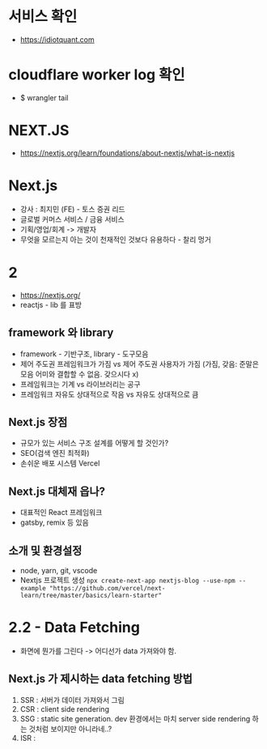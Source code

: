 # 서비스 확인
- https://idiotquant.com

# cloudflare worker log 확인
- $ wrangler tail

# NEXT.JS

- https://nextjs.org/learn/foundations/about-nextjs/what-is-nextjs

# Next.js

- 강사 : 최지민 (FE) - 토스 증권 리드
- 글로벌 커머스 서비스 / 금융 서비스
- 기획/영업/회계 -> 개발자
- 무엇을 모르는지 아는 것이 천재적인 것보다 유용하다 - 찰리 멍거

# 2

- https://nextjs.org/
- reactjs - lib 를 표방

## framework 와 library

- framework - 기반구조, library - 도구모음
- 제어 주도권 프레임워크가 가짐 vs 제어 주도권 사용자가 가짐 (가짐, 갖음: 준말은 모음 어미와 결합할 수 없음. 갖으시다 x)
- 프레임워크는 기계 vs 라이브러리는 공구
- 프레임워크 자유도 상대적으로 작음 vs 자유도 상대적으로 큼

## Next.js 장점

- 규모가 있는 서비스 구조 설계를 어떻게 할 것인가?
- SEO(검색 엔진 최적화)
- 손쉬운 배포 시스템 Vercel

## Next.js 대체재 읍나?

- 대표적인 React 프레임워크
- gatsby, remix 등 있음

## 소개 및 환경설정

- node, yarn, git, vscode
- Nextjs 프로젝트 생성
  `npx create-next-app nextjs-blog --use-npm --example "https://github.com/vercel/next-learn/tree/master/basics/learn-starter"`

# 2.2 - Data **Fetching**

- 화면에 뭔가를 그린다 -> 어디선가 data 가져와야 함.

## Next.js 가 제시하는 data fetching 방법

1. SSR : 서버가 데이터 가져와서 그림
2. CSR : client side rendering
3. SSG : static site generation. dev 환경에서는 마치 server side rendering 하는 것처럼 보이지만 아니라네..?
4. ISR :
